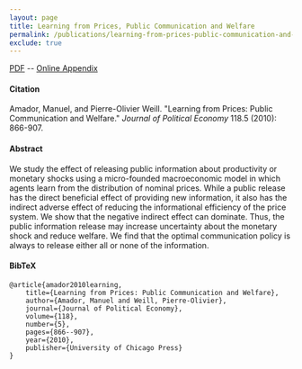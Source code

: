 ```yaml
---
layout: page
title: Learning from Prices, Public Communication and Welfare
permalink: /publications/learning-from-prices-public-communication-and-welfare/
exclude: true
---
```


[PDF](http://amadormanuel.me/files/info_JPE.pdf) -- [Online Appendix](http://amadormanuel.me/files/info_appendix_JPE.pdf)

#### Citation

Amador, Manuel, and Pierre-Olivier Weill. "Learning from Prices: Public Communication and Welfare." *Journal of Political Economy* 118.5 (2010): 866-907.

#### Abstract

We study the effect of releasing public information about productivity or monetary shocks using a micro-founded macroeconomic model in which agents learn from the distribution of nominal prices. While a public release has the direct beneficial effect of providing new information, it also has the indirect adverse effect of reducing the informational efficiency of the price system. We show that the negative indirect effect can dominate. Thus, the public information release may increase uncertainty about the monetary shock and reduce welfare. We find that the optimal communication policy is always to release either all or none of the information.

#### BibTeX
 
	@article{amador2010learning,
	    title={Learning from Prices: Public Communication and Welfare},
	    author={Amador, Manuel and Weill, Pierre-Olivier},
	    journal={Journal of Political Economy},
	    volume={118},
	    number={5},
	    pages={866--907},
	    year={2010},
	    publisher={University of Chicago Press}
	}
	        
